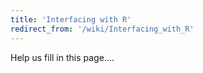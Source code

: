 ```yaml
---
title: 'Interfacing with R'
redirect_from: '/wiki/Interfacing_with_R'
---
```

Help us fill in this page\....
